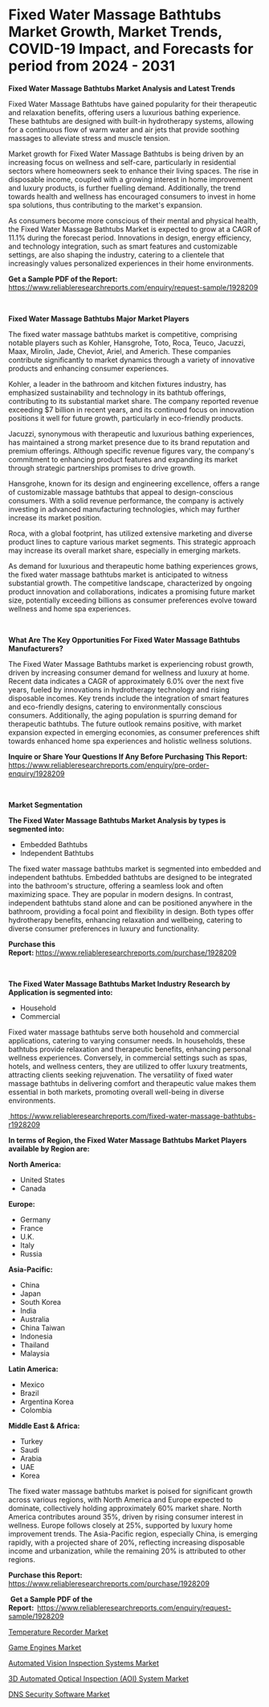 <p><h1>Fixed Water Massage Bathtubs Market Growth, Market Trends, COVID-19 Impact, and Forecasts for period from 2024 - 2031</h1></p><p><strong>Fixed Water Massage Bathtubs Market Analysis and Latest Trends</strong></p>
<p><p>Fixed Water Massage Bathtubs have gained popularity for their therapeutic and relaxation benefits, offering users a luxurious bathing experience. These bathtubs are designed with built-in hydrotherapy systems, allowing for a continuous flow of warm water and air jets that provide soothing massages to alleviate stress and muscle tension.</p><p>Market growth for Fixed Water Massage Bathtubs is being driven by an increasing focus on wellness and self-care, particularly in residential sectors where homeowners seek to enhance their living spaces. The rise in disposable income, coupled with a growing interest in home improvement and luxury products, is further fuelling demand. Additionally, the trend towards health and wellness has encouraged consumers to invest in home spa solutions, thus contributing to the market's expansion.</p><p>As consumers become more conscious of their mental and physical health, the Fixed Water Massage Bathtubs Market is expected to grow at a CAGR of 11.1% during the forecast period. Innovations in design, energy efficiency, and technology integration, such as smart features and customizable settings, are also shaping the industry, catering to a clientele that increasingly values personalized experiences in their home environments.</p></p>
<p><strong>Get a Sample PDF of the Report:&nbsp;</strong> <a href="https://www.reliableresearchreports.com/enquiry/request-sample/1928209?utm_campaign=12&utm_medium=2&utm_source=Github&utm_content=ia&utm_term=25102024&utm_id=fixed-water-massage-bathtubs">https://www.reliableresearchreports.com/enquiry/request-sample/1928209</a></p>
<p>&nbsp;</p>
<p><strong>Fixed Water Massage Bathtubs Major Market Players</strong></p>
<p><p>The fixed water massage bathtubs market is competitive, comprising notable players such as Kohler, Hansgrohe, Toto, Roca, Teuco, Jacuzzi, Maax, Mirolin, Jade, Cheviot, Ariel, and Americh. These companies contribute significantly to market dynamics through a variety of innovative products and enhancing consumer experiences.</p><p>Kohler, a leader in the bathroom and kitchen fixtures industry, has emphasized sustainability and technology in its bathtub offerings, contributing to its substantial market share. The company reported revenue exceeding $7 billion in recent years, and its continued focus on innovation positions it well for future growth, particularly in eco-friendly products.</p><p>Jacuzzi, synonymous with therapeutic and luxurious bathing experiences, has maintained a strong market presence due to its brand reputation and premium offerings. Although specific revenue figures vary, the company's commitment to enhancing product features and expanding its market through strategic partnerships promises to drive growth.</p><p>Hansgrohe, known for its design and engineering excellence, offers a range of customizable massage bathtubs that appeal to design-conscious consumers. With a solid revenue performance, the company is actively investing in advanced manufacturing technologies, which may further increase its market position.</p><p>Roca, with a global footprint, has utilized extensive marketing and diverse product lines to capture various market segments. This strategic approach may increase its overall market share, especially in emerging markets.</p><p>As demand for luxurious and therapeutic home bathing experiences grows, the fixed water massage bathtubs market is anticipated to witness substantial growth. The competitive landscape, characterized by ongoing product innovation and collaborations, indicates a promising future market size, potentially exceeding billions as consumer preferences evolve toward wellness and home spa experiences.</p></p>
<p>&nbsp;</p>
<p><strong>What Are The Key Opportunities For Fixed Water Massage Bathtubs Manufacturers?</strong></p>
<p><p>The Fixed Water Massage Bathtubs market is experiencing robust growth, driven by increasing consumer demand for wellness and luxury at home. Recent data indicates a CAGR of approximately 6.0% over the next five years, fueled by innovations in hydrotherapy technology and rising disposable incomes. Key trends include the integration of smart features and eco-friendly designs, catering to environmentally conscious consumers. Additionally, the aging population is spurring demand for therapeutic bathtubs. The future outlook remains positive, with market expansion expected in emerging economies, as consumer preferences shift towards enhanced home spa experiences and holistic wellness solutions.</p></p>
<p><strong>Inquire or Share Your Questions If Any Before Purchasing This Report:</strong> <a href="https://www.reliableresearchreports.com/enquiry/pre-order-enquiry/1928209?utm_campaign=12&utm_medium=2&utm_source=Github&utm_content=ia&utm_term=25102024&utm_id=fixed-water-massage-bathtubs">https://www.reliableresearchreports.com/enquiry/pre-order-enquiry/1928209</a></p>
<p>&nbsp;</p>
<p><strong>Market Segmentation</strong></p>
<p><strong>The Fixed Water Massage Bathtubs Market Analysis by types is segmented into:</strong></p>
<p><ul><li>Embedded Bathtubs</li><li>Independent Bathtubs</li></ul></p>
<p><p>The fixed water massage bathtubs market is segmented into embedded and independent bathtubs. Embedded bathtubs are designed to be integrated into the bathroom's structure, offering a seamless look and often maximizing space. They are popular in modern designs. In contrast, independent bathtubs stand alone and can be positioned anywhere in the bathroom, providing a focal point and flexibility in design. Both types offer hydrotherapy benefits, enhancing relaxation and wellbeing, catering to diverse consumer preferences in luxury and functionality.</p></p>
<p><strong>Purchase this Report:&nbsp;</strong><a href="https://www.reliableresearchreports.com/purchase/1928209?utm_campaign=12&utm_medium=2&utm_source=Github&utm_content=ia&utm_term=25102024&utm_id=fixed-water-massage-bathtubs">https://www.reliableresearchreports.com/purchase/1928209</a></p>
<p>&nbsp;</p>
<p><strong>The Fixed Water Massage Bathtubs Market Industry Research by Application is segmented into:</strong></p>
<p><ul><li>Household</li><li>Commercial</li></ul></p>
<p><p>Fixed water massage bathtubs serve both household and commercial applications, catering to varying consumer needs. In households, these bathtubs provide relaxation and therapeutic benefits, enhancing personal wellness experiences. Conversely, in commercial settings such as spas, hotels, and wellness centers, they are utilized to offer luxury treatments, attracting clients seeking rejuvenation. The versatility of fixed water massage bathtubs in delivering comfort and therapeutic value makes them essential in both markets, promoting overall well-being in diverse environments.</p></p>
<p><a href="https://www.reliableresearchreports.com/fixed-water-massage-bathtubs-r1928209?utm_campaign=12&utm_medium=2&utm_source=Github&utm_content=ia&utm_term=25102024&utm_id=fixed-water-massage-bathtubs">&nbsp;https://www.reliableresearchreports.com/fixed-water-massage-bathtubs-r1928209</a></p>
<p><strong>In terms of Region, the Fixed Water Massage Bathtubs Market Players available by Region are:</strong></p>
<p>
    <p> <strong> North America: </strong>
        <ul>
            <li>United States</li>
            <li>Canada</li>
        </ul>
        </p> 
    <p> <strong> Europe: </strong>
        <ul>
            <li>Germany</li>
            <li>France</li>
            <li>U.K.</li>
            <li>Italy</li>
            <li>Russia</li>
        </ul>
        </p> 
    <p> <strong> Asia-Pacific: </strong>
        <ul>
            <li>China</li>
            <li>Japan</li>
            <li>South Korea</li>
            <li>India</li>
            <li>Australia</li>
            <li>China Taiwan</li>
            <li>Indonesia</li>
            <li>Thailand</li>
            <li>Malaysia</li>
        </ul>
        </p> 
    <p> <strong> Latin America: </strong>
        <ul>
            <li>Mexico</li>
            <li>Brazil</li>
            <li>Argentina Korea</li>
            <li>Colombia</li>
        </ul>
        </p> 
    <p> <strong> Middle East & Africa: </strong>
        <ul>
            <li>Turkey</li>
            <li>Saudi</li>
            <li>Arabia</li>
            <li>UAE</li>
            <li>Korea</li>
        </ul>
    </p>
    </p>
<p><p>The fixed water massage bathtubs market is poised for significant growth across various regions, with North America and Europe expected to dominate, collectively holding approximately 60% market share. North America contributes around 35%, driven by rising consumer interest in wellness. Europe follows closely at 25%, supported by luxury home improvement trends. The Asia-Pacific region, especially China, is emerging rapidly, with a projected share of 20%, reflecting increasing disposable income and urbanization, while the remaining 20% is attributed to other regions.</p></p>
<p><strong>Purchase this Report: </strong><a href="https://www.reliableresearchreports.com/purchase/1928209?utm_campaign=12&utm_medium=2&utm_source=Github&utm_content=ia&utm_term=25102024&utm_id=fixed-water-massage-bathtubs">https://www.reliableresearchreports.com/purchase/1928209</a></p>
<p>&nbsp;<strong>Get a Sample PDF of the Report:&nbsp;&nbsp;</strong><a href="https://www.reliableresearchreports.com/enquiry/request-sample/1928209?utm_campaign=12&utm_medium=2&utm_source=Github&utm_content=ia&utm_term=25102024&utm_id=fixed-water-massage-bathtubs">https://www.reliableresearchreports.com/enquiry/request-sample/1928209</a></p>
<p><strong></strong></p>
<p><p><a href="https://issuu.com/reportprime-2/docs/temperature-recorder-market-size-20_24fd5888ab1b58?utm_campaign=12&utm_medium=2&utm_source=Github&utm_content=ia&utm_term=25102024&utm_id=fixed-water-massage-bathtubs">Temperature Recorder Market</a></p><p><a href="https://www.linkedin.com/pulse/evaluating-game-engines-market-trends-growth-opportunities-2fd1e?utm_campaign=12&utm_medium=2&utm_source=Github&utm_content=ia&utm_term=25102024&utm_id=fixed-water-massage-bathtubs">Game Engines Market</a></p><p><a href="https://github.com/GenaGaines34/Market-Research-Report-List-1/blob/main/automated-vision-inspection-systems-market.md?utm_campaign=12&utm_medium=2&utm_source=Github&utm_content=ia&utm_term=25102024&utm_id=fixed-water-massage-bathtubs">Automated Vision Inspection Systems Market</a></p><p><a href="https://github.com/shauntarfpso/Market-Research-Report-List-1/blob/main/3d-automated-optical-inspection-aoi-system-market.md?utm_campaign=12&utm_medium=2&utm_source=Github&utm_content=ia&utm_term=25102024&utm_id=fixed-water-massage-bathtubs">3D Automated Optical Inspection (AOI) System Market</a></p><p><a href="https://www.linkedin.com/pulse/insights-dns-security-software-market-players-size-geographical-7ofxe?utm_campaign=12&utm_medium=2&utm_source=Github&utm_content=ia&utm_term=25102024&utm_id=fixed-water-massage-bathtubs">DNS Security Software Market</a></p></p>